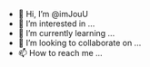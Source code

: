 - 👋 Hi, I’m @imJouU
- 👀 I’m interested in ...
- 🌱 I’m currently learning ...
- 💞️ I’m looking to collaborate on ...
- 📫 How to reach me ...

<!---
imJouU/imJouU is a ✨ special ✨ repository because its `README.md` (this file) appears on your GitHub profile.
You can click the Preview link to take a look at your changes.
--->
